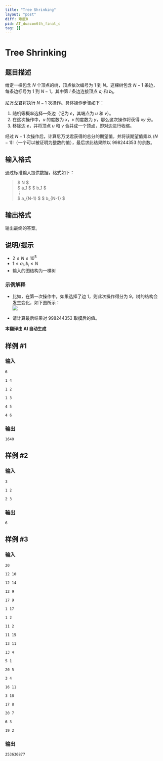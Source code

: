 ```yaml
---
title: "Tree Shrinking"
layout: "post"
diff: 难度0
pid: AT_dwacon6th_final_c
tag: []
---
```


# Tree Shrinking

## 题目描述

给定一棵包含 $N$ 个顶点的树，顶点依次编号为 $1$ 到 $N$。这棵树包含 $N-1$ 条边，每条边标号为 $1$ 到 $N-1$，其中第 $i$ 条边连接顶点 $a_i$ 和 $b_i$。

尼万戈君将执行 $N-1$ 次操作。具体操作步骤如下：

1. 随机等概率选择一条边（记为 $e$，其端点为 $u$ 和 $v$）。
2. 在这次操作中，$u$ 的度数为 $x$，$v$ 的度数为 $y$，那么这次操作将获得 $xy$ 分。
3. 移除边 $e$，并将顶点 $u$ 和 $v$ 合并成一个顶点，即对边进行收缩。

经过 $N-1$ 次操作后，计算尼万戈君获得的总分的期望值，并将该期望值乘以 $(N-1)!$（一个可以被证明为整数的值），最后求此结果除以 $998244353$ 的余数。

## 输入格式

通过标准输入提供数据，格式如下：

> $ N $  
> $ a_1 $ $ b_1 $  
> $\vdots$  
> $ a_{N-1} $ $ b_{N-1} $

## 输出格式

输出最终的答案。

## 说明/提示

- $2 \leq N \leq 10^5$
- $1 \leq a_i, b_i \leq N$
- 输入的图结构为一棵树

### 示例解释

- 比如，在第一次操作中，如果选择了边 $1$，则此次操作得分为 $9$，树的结构会发生变化，如下图所示：  
  ![](https://img.atcoder.jp/dwacon6th-final/f5f78a71a75bc641ea14315dcd873900.png)

- 请计算最后结果对 $998244353$ 取模后的值。

 **本翻译由 AI 自动生成**

## 样例 #1

### 输入

```
6
1 4
1 2
1 3
4 5
4 6
```

### 输出

```
1640
```

## 样例 #2

### 输入

```
3
1 2
2 3
```

### 输出

```
6
```

## 样例 #3

### 输入

```
20
12 10
12 14
12 9
17 9
1 17
1 2
11 2
11 15
13 11
13 4
5 1
20 5
3 4
16 11
3 18
17 8
20 7
6 3
19 2
```

### 输出

```
253636877
```

